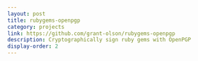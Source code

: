 ```yaml
---
layout: post
title: rubygems-openpgp
category: projects
link: https://github.com/grant-olson/rubygems-openpgp
description: Cryptographically sign ruby gems with OpenPGP
display-order: 2
---
```


